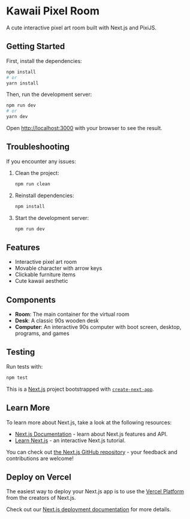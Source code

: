 # Kawaii Pixel Room

A cute interactive pixel art room built with Next.js and PixiJS.

## Getting Started

First, install the dependencies:

```bash
npm install
# or
yarn install
```

Then, run the development server:

```bash
npm run dev
# or
yarn dev
```

Open [http://localhost:3000](http://localhost:3000) with your browser to see the result.

## Troubleshooting

If you encounter any issues:

1. Clean the project:
   ```bash
   npm run clean
   ```

2. Reinstall dependencies:
   ```bash
   npm install
   ```

3. Start the development server:
   ```bash
   npm run dev
   ```

## Features

- Interactive pixel art room
- Movable character with arrow keys
- Clickable furniture items
- Cute kawaii aesthetic

## Components

- **Room**: The main container for the virtual room
- **Desk**: A classic 90s wooden desk
- **Computer**: An interactive 90s computer with boot screen, desktop, programs, and games

## Testing

Run tests with:

```bash
npm test
```

This is a [Next.js](https://nextjs.org) project bootstrapped with [`create-next-app`](https://nextjs.org/docs/app/api-reference/cli/create-next-app).

## Learn More

To learn more about Next.js, take a look at the following resources:

- [Next.js Documentation](https://nextjs.org/docs) - learn about Next.js features and API.
- [Learn Next.js](https://nextjs.org/learn) - an interactive Next.js tutorial.

You can check out [the Next.js GitHub repository](https://github.com/vercel/next.js) - your feedback and contributions are welcome!

## Deploy on Vercel

The easiest way to deploy your Next.js app is to use the [Vercel Platform](https://vercel.com/new?utm_medium=default-template&filter=next.js&utm_source=create-next-app&utm_campaign=create-next-app-readme) from the creators of Next.js.

Check out our [Next.js deployment documentation](https://nextjs.org/docs/app/building-your-application/deploying) for more details.
